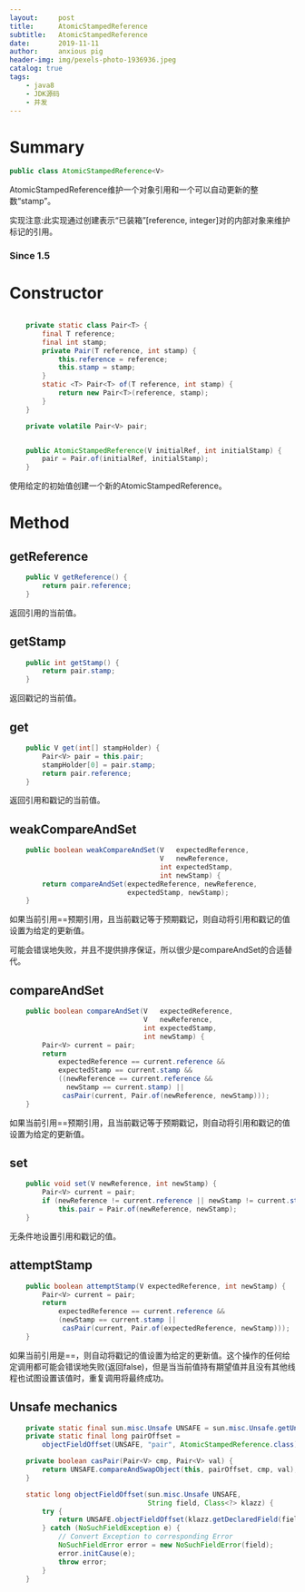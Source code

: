 ```yaml
---
layout:     post
title:      AtomicStampedReference
subtitle:   AtomicStampedReference
date:       2019-11-11
author:     anxious pig
header-img: img/pexels-photo-1936936.jpeg
catalog: true
tags:
    - java8
    - JDK源码
    - 并发
---
```



# Summary
```java
public class AtomicStampedReference<V>
```
AtomicStampedReference维护一个对象引用和一个可以自动更新的整数“stamp”。

实现注意:此实现通过创建表示“已装箱”[reference, integer]对的内部对象来维护标记的引用。
### Since 1.5






# Constructor
```java

    private static class Pair<T> {
        final T reference;
        final int stamp;
        private Pair(T reference, int stamp) {
            this.reference = reference;
            this.stamp = stamp;
        }
        static <T> Pair<T> of(T reference, int stamp) {
            return new Pair<T>(reference, stamp);
        }
    }

    private volatile Pair<V> pair;


    public AtomicStampedReference(V initialRef, int initialStamp) {
        pair = Pair.of(initialRef, initialStamp);
    }
```
使用给定的初始值创建一个新的AtomicStampedReference。









# Method
## getReference
```java
    public V getReference() {
        return pair.reference;
    }

```
返回引用的当前值。






## getStamp
```java
    public int getStamp() {
        return pair.stamp;
    }

```
返回戳记的当前值。









## get
```java
    public V get(int[] stampHolder) {
        Pair<V> pair = this.pair;
        stampHolder[0] = pair.stamp;
        return pair.reference;
    }

```
返回引用和戳记的当前值。








## weakCompareAndSet
```java
    public boolean weakCompareAndSet(V   expectedReference,
                                     V   newReference,
                                     int expectedStamp,
                                     int newStamp) {
        return compareAndSet(expectedReference, newReference,
                             expectedStamp, newStamp);
    }

```
如果当前引用==预期引用，且当前戳记等于预期戳记，则自动将引用和戳记的值设置为给定的更新值。

可能会错误地失败，并且不提供排序保证，所以很少是compareAndSet的合适替代。









## compareAndSet
```java
    public boolean compareAndSet(V   expectedReference,
                                 V   newReference,
                                 int expectedStamp,
                                 int newStamp) {
        Pair<V> current = pair;
        return
            expectedReference == current.reference &&
            expectedStamp == current.stamp &&
            ((newReference == current.reference &&
              newStamp == current.stamp) ||
             casPair(current, Pair.of(newReference, newStamp)));
    }

```
如果当前引用==预期引用，且当前戳记等于预期戳记，则自动将引用和戳记的值设置为给定的更新值。









## set
```java
    public void set(V newReference, int newStamp) {
        Pair<V> current = pair;
        if (newReference != current.reference || newStamp != current.stamp)
            this.pair = Pair.of(newReference, newStamp);
    }

```
无条件地设置引用和戳记的值。








## attemptStamp
```java
    public boolean attemptStamp(V expectedReference, int newStamp) {
        Pair<V> current = pair;
        return
            expectedReference == current.reference &&
            (newStamp == current.stamp ||
             casPair(current, Pair.of(expectedReference, newStamp)));
    }

```
如果当前引用是==，则自动将戳记的值设置为给定的更新值。这个操作的任何给定调用都可能会错误地失败(返回false)，但是当当前值持有期望值并且没有其他线程也试图设置该值时，重复调用将最终成功。







## Unsafe mechanics
```java
    private static final sun.misc.Unsafe UNSAFE = sun.misc.Unsafe.getUnsafe();
    private static final long pairOffset =
        objectFieldOffset(UNSAFE, "pair", AtomicStampedReference.class);

    private boolean casPair(Pair<V> cmp, Pair<V> val) {
        return UNSAFE.compareAndSwapObject(this, pairOffset, cmp, val);
    }

    static long objectFieldOffset(sun.misc.Unsafe UNSAFE,
                                  String field, Class<?> klazz) {
        try {
            return UNSAFE.objectFieldOffset(klazz.getDeclaredField(field));
        } catch (NoSuchFieldException e) {
            // Convert Exception to corresponding Error
            NoSuchFieldError error = new NoSuchFieldError(field);
            error.initCause(e);
            throw error;
        }
    }

```